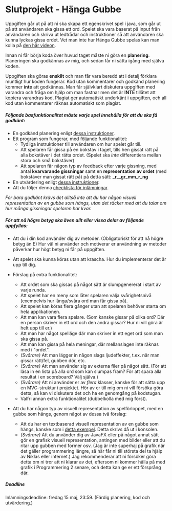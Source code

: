 # Slutprojekt - Hänga Gubbe

Uppgiften går ut på att ni ska skapa ett egenskrivet spel i java, som går ut på att användaren ska gissa ett ord. Spelet ska vara baserat på input från användaren och skriva ut ledtrådar och instruktioner så att användaren ska kunna lyckas gissa ordet. Vet man inte hur Hänga Gubbe spelas kan man kolla på [den här videon](https://www.youtube.com/watch?time_continue=112&v=j-pBzBvJVKc&feature=emb_title).

Innan ni får börja koda över huvud taget måste ni göra en **planering**. Planeringen ska godkännas av mig, och sedan får ni sätta igång med själva koden.

Uppgiften ska göras **enskilt** och man får vara beredd att i detalj förklara muntligt hur koden fungerar. Kod utan kommentarer och godkänd planering kommer **inte** att godkännas. Man får självklart diskutera uppgiften med varandra och fråga om hjälp om man fastnar men det är **INTE** tillåtet att kopiera varandras kod. Plagiat ger automatiskt underkänt i uppgiften, och all kod utan kommentarer räknas automatiskt som plagiat.

##### Följande basfunktionalitet måste varje spel innehålla för att du ska få godkänt:

* En godkänd planering enligt [dessa instruktioner](https://github.com/NTI-Kronhus/TE18C-PRRPRR01/tree/master/Heml%C3%A4xor/Inl%C3%A4mningsupggift%20SLUTPROJEKT%20H%C3%A4nga%20Gubbe/Planering).
* Ett program som fungerar, med följande funktionalitet:
    * Tydliga instruktioner till användaren om hur spelet går till.
    * Att spelaren får gissa på en bokstav i taget, tills hen gissat rätt på alla bokstäver i det rätta ordet. (Spelet ska *inte* differentiera mellan stora och små bokstäver)
    * Att spelaren får någon typ av feedback efter varje gissning, med antal **kvarvarande gissningar** samt en **representation av ordet** (med bokstäver man gissat rätt på) på detta sätt: **_r__gr_mm_r_ng**
* En utvärdering enligt [dessa instruktioner]().
* Att du följer denna [checklista för inlämningar](https://github.com/NTI-Kronhus/TE18C-PRRPRR01/tree/master/Heml%C3%A4xor/Checklista%20Heml%C3%A4xor).

*För bara godkänt krävs det alltså inte att du har någon visuell representation av en gubbe som hängs, utan det räcker med att du talar om hur många gissningar spelaren har kvar.*

##### För att nå högre betyg ska även allt eller vissa delar av följande uppfyllas:

* Att du i din kod använder dig av metoder. (Obligatoriskt för att nå högre betyg än E) Hur väl ni använder och motiverar er användning av metoder påverkar hur högt betyg ni får på uppgiften.

* Att spelet ska kunna köras utan att krascha. Hur du implementerar det är upp till dig.

* Förslag på extra funktionalitet: 
    * Att ordet som ska gissas på något sätt är slumpgenererat i start av varje runda.
    * Att spelet har en meny som låter spelaren välja svårighetsnivå (exempelvis hur långa/svåra ord man får gissa på).
    * Att spelet kan köras flera gånger utan att spelaren behöver starta om hela applikationen.
    * Att man kan vara flera spelare. (Som kanske gissar på olika ord? Där en person skriver in ett ord och den andra gissar? Hur ni vill göra är helt upp till er.)
    * Att man har något spelläge där man skriver in ett eget ord som man ska gissa på.
    * Att man kan gissa på hela meningar, där mellanslagen inte räknas med i "ordet".
    * *(Svårare)* Att man lägger in någon slags ljudeffekter, t.ex. när man gissar rätt/fel, gubben dör, etc.
    * *(Svårare)* Att man använder sig av externa filer på något sätt. (För att läsa in en lista på alla ord som kan slumpas fram? För att spara alla resultat i en scoreboard? Välj själva.)
    * *(Svårare)* Att ni använder er av *flera* klasser, kanske för att sätta upp en MVC-struktur i projektet. Hör av er till mig om ni vill försöka göra detta, så kan vi diskutera det och ha en genomgång på kodstugan.
    * Valfri annan extra funktionalitet (dubbelkolla med mig först).

* Att du har någon typ av visuell representation av spelförloppet, med en gubbe som hängs, genom något av dessa två förslag:
    * Att du har en textbaserad visuell representation av en gubbe som hängs, kanske som i [detta exempel](https://gist.github.com/chrishorton/8510732aa9a80a03c829b09f12e20d9c). Detta skrivs då ut i konsolen.
    * *(Svårare)* Att du använder dig av JavaFX eller på något annat sätt gör en grafisk visuell representation, antingen med bilder eller att du ritar upp gubben med former osv. (Jag är inte superhaj på grafik när det gäller programmering längre, så här får ni till största del ta hjälp av Niklas eller internet.) Jag rekommenderar att ni försöker göra detta om ni tror att ni klarar av det, eftersom ni kommer hålla på med grafik i Programmering 2 senare, och detta kan ge er ett försprång där.
    
##### Deadline

Inlämningsdeadline: fredag 15 maj, 23:59. (Färdig planering, kod och utvärdering.)